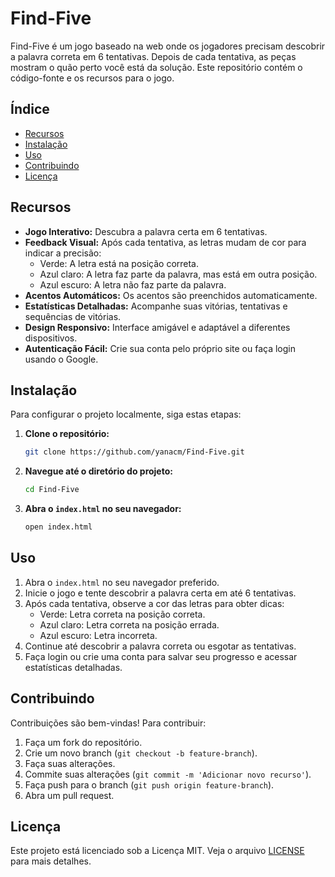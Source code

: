 # Find-Five

Find-Five é um jogo baseado na web onde os jogadores precisam descobrir a palavra correta em 6 tentativas. Depois de cada tentativa, as peças mostram o quão perto você está da solução. Este repositório contém o código-fonte e os recursos para o jogo.

## Índice

- [Recursos](#recursos)
- [Instalação](#instalação)
- [Uso](#uso)
- [Contribuindo](#contribuindo)
- [Licença](#licença)

## Recursos

- **Jogo Interativo:** Descubra a palavra certa em 6 tentativas.
- **Feedback Visual:** Após cada tentativa, as letras mudam de cor para indicar a precisão:
  - Verde: A letra está na posição correta.
  - Azul claro: A letra faz parte da palavra, mas está em outra posição.
  - Azul escuro: A letra não faz parte da palavra.
- **Acentos Automáticos:** Os acentos são preenchidos automaticamente.
- **Estatísticas Detalhadas:** Acompanhe suas vitórias, tentativas e sequências de vitórias.
- **Design Responsivo:** Interface amigável e adaptável a diferentes dispositivos.
- **Autenticação Fácil:** Crie sua conta pelo próprio site ou faça login usando o Google.

## Instalação

Para configurar o projeto localmente, siga estas etapas:

1. **Clone o repositório:**
    ```bash
    git clone https://github.com/yanacm/Find-Five.git
    ```
2. **Navegue até o diretório do projeto:**
    ```bash
    cd Find-Five
    ```
3. **Abra o `index.html` no seu navegador:**
    ```bash
    open index.html
    ```

## Uso

1. Abra o `index.html` no seu navegador preferido.
2. Inicie o jogo e tente descobrir a palavra certa em até 6 tentativas.
3. Após cada tentativa, observe a cor das letras para obter dicas:
   - Verde: Letra correta na posição correta.
   - Azul claro: Letra correta na posição errada.
   - Azul escuro: Letra incorreta.
4. Continue até descobrir a palavra correta ou esgotar as tentativas.
5. Faça login ou crie uma conta para salvar seu progresso e acessar estatísticas detalhadas.

## Contribuindo

Contribuições são bem-vindas! Para contribuir:

1. Faça um fork do repositório.
2. Crie um novo branch (`git checkout -b feature-branch`).
3. Faça suas alterações.
4. Commite suas alterações (`git commit -m 'Adicionar novo recurso'`).
5. Faça push para o branch (`git push origin feature-branch`).
6. Abra um pull request.

## Licença

Este projeto está licenciado sob a Licença MIT. Veja o arquivo [LICENSE](LICENSE) para mais detalhes.
